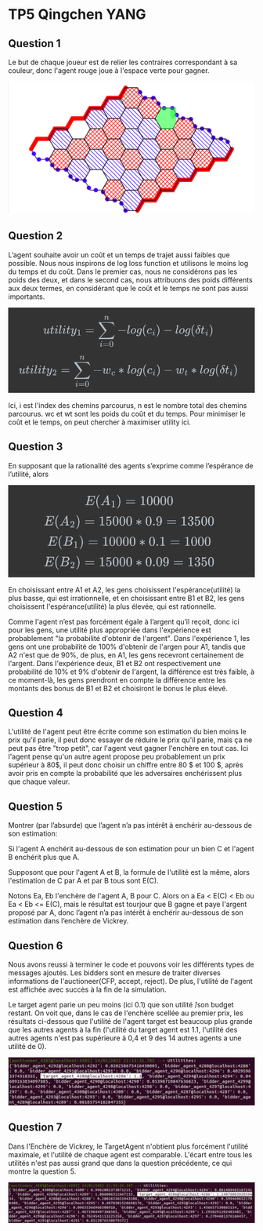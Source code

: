 # TP5 Qingchen YANG 


## Question 1

Le but de chaque joueur est de relier les contraires correspondant à sa couleur, donc l'agent rouge joue à l'espace verte pour gagner.

![avatar](3.png)



## Question 2

L’agent souhaite avoir un coût et un temps de trajet aussi faibles que possible. Nous nous inspirons de log loss function et utilisons le moins log du temps et du coût. Dans le premier cas, nous ne considérons pas les poids des deux, et dans le second cas, nous attribuons des poids différents aux deux termes, en considérant que le coût et le temps ne sont pas aussi importants.

![avatar](4.png)

Ici, i est l'index des chemins parcourus, n est le nombre total des chemins parcourus. wc et wt sont les poids du coût et du temps. Pour minimiser le coût et le temps, on peut chercher à maximiser utility ici.



## Question 3

En supposant que la rationalité des agents s’exprime comme l’espérance de l’utilité, alors 

![avatar](5.png)

En choisissant entre A1 et A2, les gens choisissent l'espérance(utilité) la plus basse, qui est irrationnelle, et en choisissant entre B1 et B2, les gens choisissent l'espérance(utilité) la plus élevée, qui est rationnelle.

Comme l'agent n’est pas forcément égale à l’argent qu’il reçoit, donc ici pour les gens, une utilité plus appropriée dans l'expérience est probablement "la probabilité d'obtenir de l'argent". Dans l'expérience 1, les gens ont une probabilité de 100% d'obtenir de l'argen pour A1, tandis que A2 n'est que de 90%, de plus, en A1, les gens recevront certainement de l'argent. Dans l'expérience deux, B1 et B2 ont respectivement une probabilité de 10% et 9% d'obtenir de l'argent, la différence est très faible, à ce moment-là, les gens prendront en compte la différence entre les montants des bonus de B1 et B2 et choisiront le bonus le plus élevé.



## Question 4

L'utilité de l'agent peut être écrite comme son estimation du bien moins le prix qu’il parie, il peut donc essayer de réduire le prix qu’il parie, mais ça ne peut pas être "trop petit", car l'agent veut gagner l'enchère en tout cas. Ici l'agent pense qu'un autre agent propose peu probablement un prix supérieur à 80$, il peut donc choisir un chiffre entre 80 $ et 100 $, après avoir pris en compte la probabilité que les adversaires enchérissent plus que chaque valeur.



## Question 5

Montrer (par l’absurde) que l’agent n’a pas intérêt à enchérir au-dessous de son estimation:

Si l'agent A enchérit au-dessous de son estimation pour un bien C et l'agent B enchérit plus que A.

 Supposont que pour l'agent A et B, la formule de l'utilité est la même, alors l'estimation de C par A et par B tous sont E(C).

Notons Ea, Eb l'enchère de l'agent A, B pour C. Alors on a Ea < E(C) < Eb ou Ea < Eb <= E(C), mais le résultat est tourjour que B gagne et paye l'argent proposé par A, donc l’agent n’a pas intérêt à enchérir au-dessous de son estimation dans l’enchère de Vickrey.



## Question 6

Nous avons reussi à terminer le code et pouvons voir les différents types de messages ajoutés. Les bidders sont en mesure de traiter diverses informations de l'auctioneer(CFP, accept, reject). De plus, l'utilité de l'agent est affichée avec succès à la fin de la simulation.

Le target agent parie un peu moins (ici 0.1) que son utilité ́/son budget restant. On voit que, dans le cas de l'enchère scellée au premier prix, les résultats ci-dessous que l'utilité de l'agent target est beaucoup plus grande que les autres agents à la fin (l'utilité du target agent est 1.1, l'utilité des autres agents n'est pas supérieure à 0,4 et 9 des 14 autres agents a une utilité de 0).

![avatar](1.png)



## Question 7

Dans l'Enchère de Vickrey, le TargetAgent n'obtient plus forcément l'utilité maximale, et l'utilité de chaque agent est comparable. L'écart entre tous les utilités n'est pas aussi grand que dans la question précédente, ce qui montre la question 5.

![avatar](2.png)


